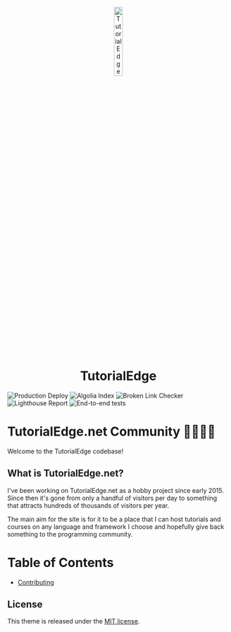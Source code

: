 <div align="center">
  <br/>
  <img alt="TutorialEdge" width="20%" height="auto" src="https://images.tutorialedge.net/images/logo.svg" />
  <h1>TutorialEdge</h1>
</div>


![Production Deploy](https://github.com/elliotforbes/tutorialedge.net/workflows/Production%20Deploy/badge.svg)
![Algolia Index](https://github.com/elliotforbes/tutorialedge.net/workflows/Algolia%20Index/badge.svg)
![Broken Link Checker](https://github.com/elliotforbes/tutorialedge.net/workflows/Broken%20Link%20Checker/badge.svg)
![Lighthouse Report](https://github.com/elliotforbes/tutorialedge.net/workflows/Generates%20a%20Lighthouse%20Report%20For%20the%20Site/badge.svg)
![End-to-end tests](https://github.com/TutorialEdge/tutorialedge.net/workflows/End-to-end%20tests/badge.svg?branch=main)

# TutorialEdge.net Community  👩‍💻👨‍💻

Welcome to the TutorialEdge codebase! 

## What is TutorialEdge.net?

I've been working on TutorialEdge.net as a hobby project since early 2015. Since
then it's gone from only a handful of visitors per day to something that
attracts hundreds of thousands of visitors per year.

The main aim for the site is for it to be a place that I can host tutorials and
courses on any language and framework I choose and hopefully give back something
to the programming community.

# Table of Contents

* [Contributing](docs/contributing.md)

## License

This theme is released under the
[MIT license](//github.com/Vimux/blank/blob/master/LICENSE.md).
